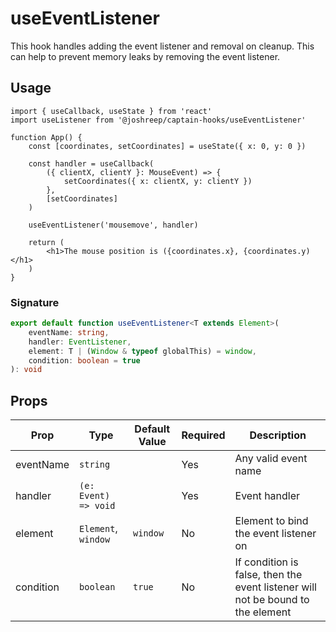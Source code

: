 # useEventListener

This hook handles adding the event listener and removal on cleanup. This can help to prevent memory leaks by removing the event listener.

## Usage

```tsx
import { useCallback, useState } from 'react'
import useListener from '@joshreep/captain-hooks/useEventListener'

function App() {
    const [coordinates, setCoordinates] = useState({ x: 0, y: 0 })

    const handler = useCallback(
        ({ clientX, clientY }: MouseEvent) => {
            setCoordinates({ x: clientX, y: clientY })
        },
        [setCoordinates]
    )

    useEventListener('mousemove', handler)

    return (
        <h1>The mouse position is ({coordinates.x}, {coordinates.y)</h1>
    )
}
```

### Signature

```ts
export default function useEventListener<T extends Element>(
    eventName: string,
    handler: EventListener,
    element: T | (Window & typeof globalThis) = window,
    condition: boolean = true
): void
```

## Props

| Prop      | Type                 | Default Value | Required | Description                                                                     |
| --------- | -------------------- | ------------- | -------- | ------------------------------------------------------------------------------- |
| eventName | `string`             |               | Yes      | Any valid event name                                                            |
| handler   | `(e: Event) => void` |               | Yes      | Event handler                                                                   |
| element   | `Element`, `window`  | `window`      | No       | Element to bind the event listener on                                           |
| condition | `boolean`            | `true`        | No       | If condition is false, then the event listener will not be bound to the element |
